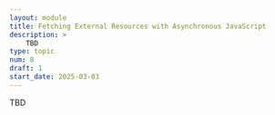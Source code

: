 ```yaml
---
layout: module
title: Fetching External Resources with Asynchronous JavaScript
description: > 
    TBD
type: topic
num: 8
draft: 1
start_date: 2025-03-03
---
```


TBD
